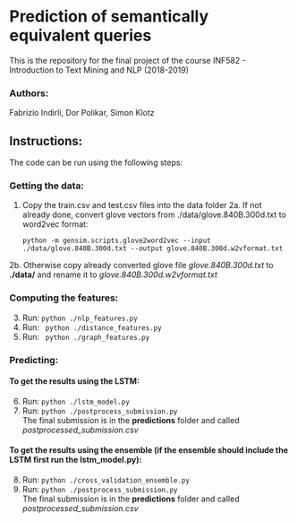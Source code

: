 # Prediction of semantically equivalent queries

This is the repository for the final project of the course INF582 - Introduction to Text Mining and NLP (2018-2019)

### Authors:
Fabrizio Indirli, Dor Polikar, Simon Klotz

## Instructions:
The code can be run using the following steps: <br>

### Getting the data:
1. Copy the train.csv and test.csv files into the data folder
2a. If not already done, convert glove vectors from ./data/glove.840B.300d.txt to word2vec format:
	```
	python -m gensim.scripts.glove2word2vec --input  ./data/glove.840B.300d.txt --output glove.840B.300d.w2vformat.txt
	```
2b. Otherwise copy already converted glove file *glove.840B.300d.txt* to __./data/__ and rename it to *glove.840B.300d.w2vformat.txt*

### Computing the features:
3. Run: ``` python ./nlp_features.py ``` <br>
4. Run: ``` python ./distance_features.py``` <br>
5. Run: ``` python ./graph_features.py``` <br>

### Predicting:

#### To get the results using the LSTM:
6. Run: ```python ./lstm_model.py``` <br>
7. Run: ```python ./postprocess_submission.py``` <br>
The final submission is in the __predictions__ folder and called *postprocessed_submission.csv*

#### To get the results using the ensemble (if the ensemble should include the LSTM first run the lstm_model.py):
8. Run: ```python ./cross_validation_ensemble.py``` <br>
9. Run: ```python ./postprocess_submission.py``` <br>
The final submission is in the __predictions__ folder and called *postprocessed_submission.csv*
